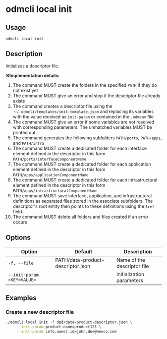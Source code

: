 # odmcli local init

## Usage

`odmcli local init`

## Description

Initializes a descriptor file. 

**⚒️Implementation details:**

1. The command MUST create the folders in the specified `PATH` if they do not exist yet
2. The command MUST give an error and stop if the descriptor file already exists
3. The command creates a descriptor file using the `⁓/.odmcli/templates/init-template.json` and replacing its variables with the value received as `init-param` or contained in the `.odmenv` file
4. The command MUST give an error if some variables are not resolved with corresponding parameters. The unmatched variables MUST be printed out
5. The command generates the following subfolders  `PATH/ports`,  `PATH/apps`, and  `PATH/infra`
6. The command MUST create a dedicated folder for each interface element defined in the descriptor in this form `PATH/ports/interfaceComponentName`
7. The command MUST create a dedicated folder for each application element defined in the descriptor in this form `PATH/apps/applicationComponentName`
8. The command MUST create a dedicated folder for each infrastructural element defined in the descriptor in this form `PATH/apps/infrastructuralComponentName`
9. The command MUST save interface, application, and infrastructural definitions as separated files stored in the associate subfolders. The descriptor's root entity then points to these definitions using the `$ref` field. 
10. The command MUST delete all folders and files created if an error occurs


## Options

Option|Default|Description
-------|----------|-------
`-f, --file`|PATH/data-product-descriptor.json|Name of the descriptor file
`--init-param <KEY=VALUE>`| |Initialization parameters

## Examples

### Create a new descriptor file
```bash
./odmcli local init -f dpd/data-product-descriptor.json \
     --init-param product-name=product123 \
     --init-param info.owner.id=john.doe@newco.com
```



